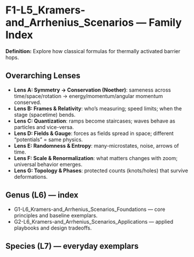 # F1-L5_Kramers-and_Arrhenius_Scenarios — Family Index
**Definition:** Explore how classical formulas for thermally activated barrier hops.

## Overarching Lenses

- **Lens A: Symmetry -> Conservation (Noether)**: sameness across time/space/rotation → energy/momentum/angular momentum conserved.
- **Lens B: Frames & Relativity**: who’s measuring; speed limits; when the stage (spacetime) bends.
- **Lens C: Quantization**: ramps become staircases; waves behave as particles and vice-versa.
- **Lens D: Fields & Gauge**: forces as fields spread in space; different “potentials” = same physics.
- **Lens E: Randomness & Entropy**: many-microstates, noise, arrows of time.
- **Lens F: Scale & Renormalization**: what matters changes with zoom; universal behavior emerges.
- **Lens G: Topology & Phases**: protected counts (knots/holes) that survive deformations.

## Genus (L6) — index
- G1-L6_Kramers-and_Arrhenius_Scenarios_Foundations — core principles and baseline exemplars.
- G2-L6_Kramers-and_Arrhenius_Scenarios_Applications — applied playbooks and design tradeoffs.

## Species (L7) — everyday exemplars
